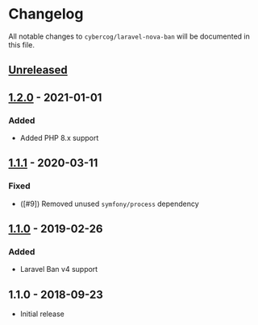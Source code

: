 # Changelog

All notable changes to `cybercog/laravel-nova-ban` will be documented in this file.

## [Unreleased]

## [1.2.0] - 2021-01-01

### Added

- Added PHP 8.x support

## [1.1.1] - 2020-03-11

### Fixed

- ([#9]) Removed unused `symfony/process` dependency

## [1.1.0] - 2019-02-26

### Added

- Laravel Ban v4 support

## 1.1.0 - 2018-09-23

- Initial release

[Unreleased]: https://github.com/cybercog/laravel-ban/compare/1.2.0...master
[1.2.0]: https://github.com/cybercog/laravel-ban/compare/1.1.1...1.2.0
[1.1.1]: https://github.com/cybercog/laravel-ban/compare/1.1.0...1.1.1
[1.1.0]: https://github.com/cybercog/laravel-ban/compare/1.0.0...1.1.0
